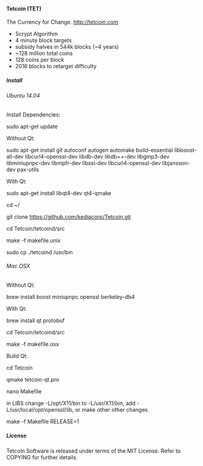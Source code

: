 #### **Tetcoin (TET)**

The Currency for Change.
http://tetcoin.com

* Scrypt Algorithm
* 4 minute block targets
* subsidy halves in 544k blocks (~4 years)
* ~128 million total coins
* 128 coins per block
* 2016 blocks to retarget difficulty

##### **Install**

###### Ubuntu 14.04

Install Dependencies:

sudo apt-get update

Without Qt:

sudo apt-get install git autoconf autogen automake build-essential libboost-all-dev libcurl4-openssl-dev libdb-dev libdb++-dev libgmp3-dev libminiupnpc-dev libmpfr-dev libssl-dev libcurl4-openssl-dev libjansson-dev pax-utils

With Qt:

sudo apt-get install libqt4-dev qt4-qmake

cd ~/

git clone https://github.com/kediacorp/Tetcoin.git

cd Tetcoin/tetcoind/src

make -f makefile.unix

sudo cp ./tetcoind /usr/bin

###### Mac OSX

Without Qt:

brew install boost miniupnpc openssl berkeley-db4

With Qt:

brew install qt protobuf

cd Tetcoin/tetcoind/src

make -f makefile.osx

Build Qt:

cd Tetcoin

qmake tetcoin-qt.pro

nano Makefile

in LIBS change -L/opt/X11/bin to -L/usr/X11/bin, add -L/usr/local/opt/openssl/lib, or make other other changes

make -f Makefile RELEASE=1

##### **License**

Tetcoin Software is released under terms of the MIT License.  Refer to COPYING for further details.

